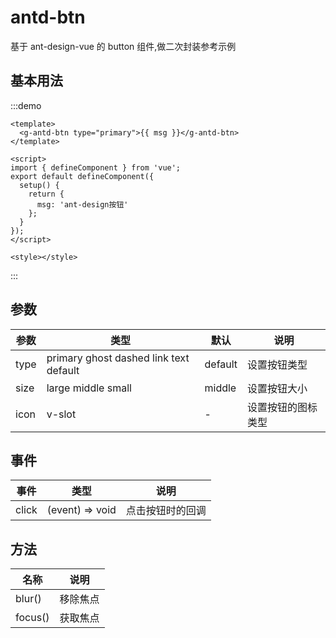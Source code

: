 <!--
 * @Author: changluo
 * @Description:
 * @LastEditors:  
-->

# antd-btn

基于 ant-design-vue 的 button 组件,做二次封装参考示例

## 基本用法

:::demo

```vue
<template>
  <g-antd-btn type="primary">{{ msg }}</g-antd-btn>
</template>

<script>
import { defineComponent } from 'vue';
export default defineComponent({
  setup() {
    return {
      msg: 'ant-design按钮'
    };
  }
});
</script>

<style></style>
```

:::

## 参数

| 参数 | 类型                                   | 默认    | 说明               |
| ---- | -------------------------------------- | ------- | ------------------ |
| type | primary ghost dashed link text default | default | 设置按钮类型       |
| size | large middle small                     | middle  | 设置按钮大小       |
| icon | v-slot                                 | -       | 设置按钮的图标类型 |

## 事件

| 事件  | 类型            | 说明             |
| ----- | --------------- | ---------------- |
| click | (event) => void | 点击按钮时的回调 |

## 方法

| 名称    | 说明     |
| ------- | -------- |
| blur()  | 移除焦点 |
| focus() | 获取焦点 |
